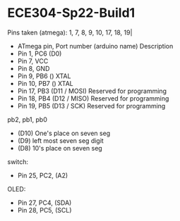 # ECE304-Sp22-Build1

Pins taken (atmega): 1, 7, 8, 9, 10, 17, 18, 19|

- ATmega pin, Port number (arduino name) Description
- Pin 1, PC6 (D0)
- Pin 7, VCC
- Pin 8, GND
- Pin 9, PB6 () XTAL
- Pin 10, PB7 () XTAL
- Pin 17, PB3 (D11 / MOSI) Reserved for programming
- Pin 18, PB4 (D12 / MISO) Reserved for programming
- Pin 19, PB5 (D13 / SCK) Reserved for programming

pb2, pb1, pb0

- (D10) One's place on seven seg
- (D9) left most seven seg digit
- (D8) 10's place on seven seg

switch:

- Pin 25, PC2, (A2)

OLED:

- Pin 27, PC4, (SDA)
- Pin 28, PC5, (SCL)
